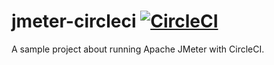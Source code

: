 # jmeter-circleci [![CircleCI](https://circleci.com/gh/phongcao/jmeter-circleci/tree/main.svg?style=svg)](https://circleci.com/gh/phongcao/jmeter-circleci/tree/main)

A sample project about running Apache JMeter with CircleCI.